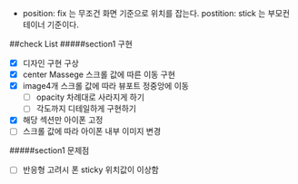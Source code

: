 - position: fix 는 무조건 화면 기준으로 위치를 잡는다.
postition: stick 는 부모컨테이너 기준이다.

##check List
#####section1 구현
- [x]  디자인 구현 구상 
- [x]  center Massege 스크롤 값에 따른 이동 구현
- [x]  image4개 스크롤 값에 따라 뷰포트 정중앙에 이동
    - [ ] opacity 차례대로 사라지게 하기
    - [ ] 각도까지 디테일하게 구현하기
- [x]  해당 섹션만 아이폰 고정 
- [ ]  스크롤 값에 따라 아이폰 내부 이미지 변경

#####section1 문제점

- [ ] 반응형 고려시 폰 sticky 위치값이 이상함